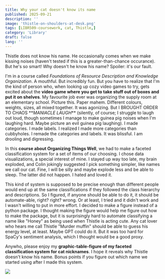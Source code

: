 ```yaml
---
title: Why your cat doesn't know its name
published: 2025-09-21
description: ''
image: 'thistle-on-shoulders-at-desk.png'
tags: [LIBR509-coursework, cat, Thistle,]
category: 'Library'
draft: false 
lang: ''
---
```


Thistle does not know his name. He occasionally comes when we make kissing noises (haven't tested if this is a greater-than-chance occurance). But he's so smart! Why doesn't he know his name? Spoiler: it's our fault.

I'm in a course called *Foundations of Resource Description and Knowledge Organization*. A mouthful. But incredibly fun. But you have to realize that I'm the kind of person who, when looking up cozy video games to try, gets excited about the **video game where you get to take stuff out of boxes and put it on shelves**. My favourite job ever was organizing the supply room at an elementary school. Picture this. Paper mahem. Different colours, weights, sizes, all mixed together. It was agonizing. But I BROUGHT ORDER TO CHAOS \*\**MANIACLE LAUGH*\*\* (silently, of course; I struggle to laugh out loud, though sometimes I manage to make guinea pig noises when I'm laughing hard. Maybe picture an evil guinea pig laughing). I made categories. I made labels. I realized I made more categories than cubbyholes. I remade the categories and labels. It was blissful. I am drooling and digressing.

In this **course about Organizing Things Well**, we had to make a faceted classification system for a set of items of our choosing. I chose data visualizations, a special interest of mine. I stayed up way too late, my brain exploded, and Colin jokingly suggested I pick something simpler, like names we call our cat. Fine, I will be silly and maybe explode less and be able to sleep. The latter did not happen. I hated and loved it.

This kind of system is supposed to be precise enough than different people would end up at the same classifications if they followed the class hierarchy and descriptions. So I figured, if anyone should be able to do it, it should be automate-able, right? right? wrong. Or at least, I tried and it didn't work and I wasn't willing to put in more effort. I decided to make a figure instead of a python package. I thought making the figure would help me figure out how to make the package, but it is surprisingly hard to automate classifying a name like "Honey" as being used when Thistle is acting cute. Any cat lover who hears me call Thistle "Murder muffin" should be able to guess his energy level, at least. Maybe GPT could do it. But it was too hard for SpaCy's sentiment analysis, which I thought would be a good proxy.

Anywho, please enjoy my **graphic-table-figure of my faceted classification system for cat nicknames**. I hope it reveals why Thistle doesn't know his name. Bonus points if you figure out which name we started using after I made this system.

![](https://github.com/koudyk/koudyk.github.io/src/content/posts/2025-09-21b_cat-classification/)

